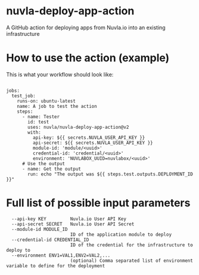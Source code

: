 # nuvla-deploy-app-action
A GitHub action for deploying apps from Nuvla.io into an existing infrastructure


# How to use the action (example)

This is what your workflow should look like:

```

jobs:
  test_job:
    runs-on: ubuntu-latest
    name: A job to test the action
    steps:
      - name: Tester
        id: test
        uses: nuvla/nuvla-deploy-app-action@v2
        with:
          api-key: ${{ secrets.NUVLA_USER_API_KEY }}
          api-secret: ${{ secrets.NUVLA_USER_API_KEY }}
          module-id: 'module/<uuid>'
          credential-id: 'credential/<uuid>'
          environment: 'NUVLABOX_UUID=nuvlabox/<uuid>'
      # Use the output
      - name: Get the output
        run: echo "The output was ${{ steps.test.outputs.DEPLOYMENT_ID }}"
```

# Full list of possible input parameters

```
  --api-key KEY         Nuvla.io User API Key
  --api-secret SECRET   Nuvla.io User API Secret
  --module-id MODULE_ID
                        ID of the application module to deploy
  --credential-id CREDENTIAL_ID
                        ID of the credential for the infrastructure to deploy to
  --environment ENV1=VAL1,ENV2=VAL2,...
                        (optional) Comma separated list of environment variable to define for the deployment
```

